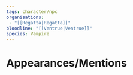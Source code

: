 ```yaml
---
tags: character/npc
organisations:
 - "[[Regatta|Regatta]]"
bloodline: "[[Ventrue|Ventrue]]"
species: Vampire
---
```

# Appearances/Mentions

